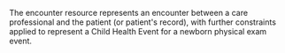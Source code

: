 The encounter resource represents an encounter between a care professional and the patient (or patient's record), with further constraints applied to represent a Child Health Event for a newborn physical exam event.